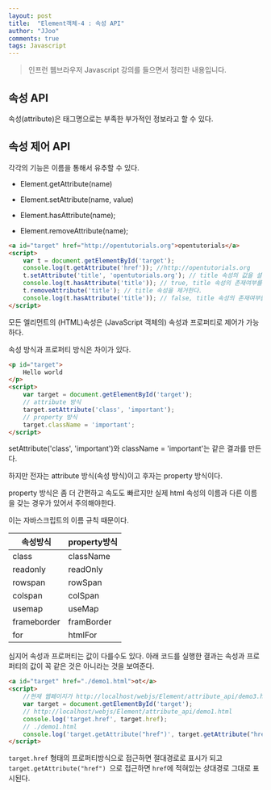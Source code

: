 ```yaml
---
layout: post
title:  "Element객체-4 : 속성 API"
author: "JJoo"
comments: true
tags: Javascript
---
```



> 인프런 웹브라우저 Javascript 강의를 들으면서 정리한 내용입니다. 


## 속성 API

속성(attribute)은 태그명으로는 부족한 부가적인 정보라고 할 수 있다. 


## 속성 제어 API 

각각의 기능은 이름을 통해서 유추할 수 있다. 

- Element.getAttribute(name)

- Element.setAttribute(name, value)

- Element.hasAttribute(name);

- Element.removeAttribute(name);


```html
<a id="target" href="http://opentutorials.org">opentutorials</a>
<script>
	var t = document.getElementById('target');
	console.log(t.getAttribute('href')); //http://opentutorials.org
	t.setAttribute('title', 'opentutorials.org'); // title 속성의 값을 설정한다.
	console.log(t.hasAttribute('title')); // true, title 속성의 존재여부를 확인한다.
	t.removeAttribute('title'); // title 속성을 제거한다.
	console.log(t.hasAttribute('title')); // false, title 속성의 존재여부를 확인한다.
</script>
```


모든 엘리먼트의 (HTML)속성은 (JavaScript 객체의) 속성과 프로퍼티로 제어가 가능하다.

속성 방식과 프로퍼티 방식은 차이가 있다. 

```html
<p id="target">
	Hello world
</p>
<script>
	var target = document.getElementById('target');
	// attribute 방식
	target.setAttribute('class', 'important');
	// property 방식
	target.className = 'important';
</script>
```

setAttribute('class', 'important')와 className = 'important'는 같은 결과를 만든다. 

하지만 전자는 attribute 방식(속성 방식)이고 후자는 property 방식이다. 

property 방식은 좀 더 간편하고 속도도 빠르지만 실제 html 속성의 이름과 다른 이름을 갖는 경우가 있어서 주의해야한다. 

이는 자바스크립트의 이름 규칙 때문이다.

|속성방식|property방식|
|---------|-------|
|class|className|
|readonly|readOnly|
|rowspan|rowSpan|
|colspan|colSpan|
|usemap|useMap|
|frameborder|framBorder|
|for|htmlFor|


심지어 속성과 프로퍼티는 값이 다를수도 있다. 아래 코드를 실행한 결과는 속성과 프로퍼티의 값이 꼭 같은 것은 아니라는 것을 보여준다.


```html
<a id="target" href="./demo1.html">ot</a>
<script>
	//현재 웹페이지가 http://localhost/webjs/Element/attribute_api/demo3.html 일 때 
	var target = document.getElementById('target');
	// http://localhost/webjs/Element/attribute_api/demo1.html 
	console.log('target.href', target.href);
	// ./demo1.html 
	console.log('target.getAttribute("href")', target.getAttribute("href"));
</script>
```


```target.href``` 형태의 프로퍼티방식으로 접근하면 절대경로로 표시가 되고 
```target.getAttribute("href") ```으로 접근하면 ```href```에 적혀있는 상대경로 그대로 표시된다. 


